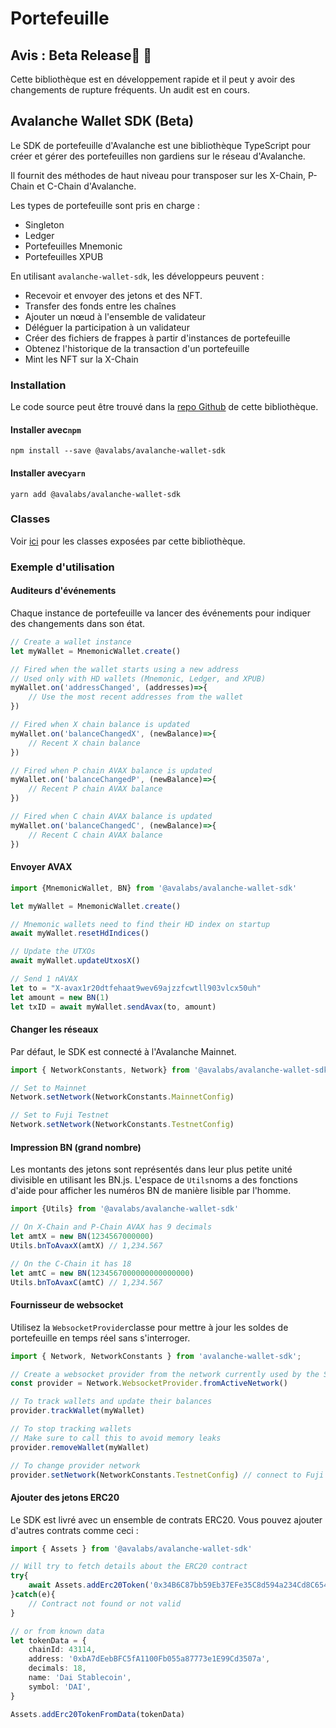 # Portefeuille

## Avis : Beta Release🔴 🔴

Cette bibliothèque est en développement rapide et il peut y avoir des changements de rupture fréquents. Un audit est en cours.

## Avalanche Wallet SDK \(Beta\)

Le SDK de portefeuille d'Avalanche est une bibliothèque TypeScript pour créer et gérer des portefeuilles non gardiens sur le réseau d'Avalanche.

Il fournit des méthodes de haut niveau pour transposer sur les X-Chain, P-Chain et C-Chain d'Avalanche.

Les types de portefeuille sont pris en charge :

* Singleton
* Ledger
* Portefeuilles Mnemonic
* Portefeuilles XPUB

En utilisant `avalanche-wallet-sdk`, les développeurs peuvent :

* Recevoir et envoyer des jetons et des NFT.
* Transfer des fonds entre les chaînes
* Ajouter un nœud à l'ensemble de validateur
* Déléguer la participation à un validateur
* Créer des fichiers de frappes à partir d'instances de portefeuille
* Obtenez l'historique de la transaction d'un portefeuille
* Mint les NFT sur la X-Chain

### Installation

Le code source peut être trouvé dans la [repo Github](https://github.com/ava-labs/avalanche-wallet-sdk) de cette bibliothèque.

#### Installer avec`npm`

`npm install --save @avalabs/avalanche-wallet-sdk`

#### Installer avec`yarn`

`yarn add @avalabs/avalanche-wallet-sdk`

### Classes

Voir [ici](wallet-classes.md) pour les classes exposées par cette bibliothèque.

### Exemple d'utilisation

#### Auditeurs d'événements

Chaque instance de portefeuille va lancer des événements pour indiquer des changements dans son état.

```typescript
// Create a wallet instance
let myWallet = MnemonicWallet.create()

// Fired when the wallet starts using a new address
// Used only with HD wallets (Mnemonic, Ledger, and XPUB)
myWallet.on('addressChanged', (addresses)=>{
    // Use the most recent addresses from the wallet
})

// Fired when X chain balance is updated
myWallet.on('balanceChangedX', (newBalance)=>{
    // Recent X chain balance
})

// Fired when P chain AVAX balance is updated
myWallet.on('balanceChangedP', (newBalance)=>{
    // Recent P chain AVAX balance
})

// Fired when C chain AVAX balance is updated
myWallet.on('balanceChangedC', (newBalance)=>{
    // Recent C chain AVAX balance
})
```

#### Envoyer AVAX

```typescript
import {MnemonicWallet, BN} from '@avalabs/avalanche-wallet-sdk'

let myWallet = MnemonicWallet.create()

// Mnemonic wallets need to find their HD index on startup
await myWallet.resetHdIndices()

// Update the UTXOs
await myWallet.updateUtxosX()

// Send 1 nAVAX
let to = "X-avax1r20dtfehaat9wev69ajzzfcwtll903vlcx50uh"
let amount = new BN(1)
let txID = await myWallet.sendAvax(to, amount)
```

#### Changer les réseaux

Par défaut, le SDK est connecté à l'Avalanche Mainnet.

```typescript
import { NetworkConstants, Network} from '@avalabs/avalanche-wallet-sdk';

// Set to Mainnet
Network.setNetwork(NetworkConstants.MainnetConfig)

// Set to Fuji Testnet
Network.setNetwork(NetworkConstants.TestnetConfig)
```

#### Impression BN \(grand nombre\)

Les montants des jetons sont représentés dans leur plus petite unité divisible en utilisant les BN.js. L'espace de `Utils`noms a des fonctions d'aide pour afficher les numéros BN de manière lisible par l'homme.

```typescript
import {Utils} from '@avalabs/avalanche-wallet-sdk'

// On X-Chain and P-Chain AVAX has 9 decimals
let amtX = new BN(1234567000000)
Utils.bnToAvaxX(amtX) // 1,234.567

// On the C-Chain it has 18
let amtC = new BN(1234567000000000000000)
Utils.bnToAvaxC(amtC) // 1,234.567
```

#### Fournisseur de websocket

Utilisez la `WebsocketProvider`classe pour mettre à jour les soldes de portefeuille en temps réel sans s'interroger.

```typescript
import { Network, NetworkConstants } from 'avalanche-wallet-sdk';

// Create a websocket provider from the network currently used by the SDK
const provider = Network.WebsocketProvider.fromActiveNetwork()

// To track wallets and update their balances
provider.trackWallet(myWallet)

// To stop tracking wallets
// Make sure to call this to avoid memory leaks
provider.removeWallet(myWallet)

// To change provider network
provider.setNetwork(NetworkConstants.TestnetConfig) // connect to Fuji testnet
```

#### Ajouter des jetons ERC20

Le SDK est livré avec un ensemble de contrats ERC20. Vous pouvez ajouter d'autres contrats comme ceci :

```typescript
import { Assets } from '@avalabs/avalanche-wallet-sdk'

// Will try to fetch details about the ERC20 contract
try{
    await Assets.addErc20Token('0x34B6C87bb59Eb37EFe35C8d594a234Cd8C654D50'); // Testnet DAI
}catch(e){
    // Contract not found or not valid
}

// or from known data
let tokenData = {
    chainId: 43114,
    address: '0xbA7dEebBFC5fA1100Fb055a87773e1E99Cd3507a',
    decimals: 18,
    name: 'Dai Stablecoin',
    symbol: 'DAI',
}

Assets.addErc20TokenFromData(tokenData)
```

